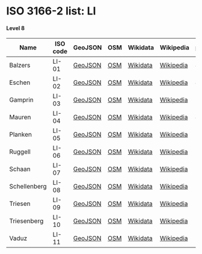 # ISO 3166-2 list: LI


#### Level 8
Name | ISO code | GeoJSON | OSM | Wikidata | Wikipedia | population 
--- | --- | --- | --- | --- | --- | --- 
Balzers | LI-01 | [GeoJSON](../../export/geojson/q7/iso2/LI/LI-01.geojson) | [OSM](https://www.openstreetmap.org/relation/1155953) | [Wikidata](https://www.wikidata.org/wiki/Q49663) | [Wikipedia](http://en.wikipedia.org/wiki/de%3ABalzers) | 4583
Eschen | LI-02 | [GeoJSON](../../export/geojson/q7/iso2/LI/LI-02.geojson) | [OSM](https://www.openstreetmap.org/relation/1155949) | [Wikidata](https://www.wikidata.org/wiki/Q4540) | [Wikipedia](http://en.wikipedia.org/wiki/de%3AEschen%20%28Liechtenstein%29) | 4375
Gamprin | LI-03 | [GeoJSON](../../export/geojson/q7/iso2/LI/LI-03.geojson) | [OSM](https://www.openstreetmap.org/relation/1155947) | [Wikidata](https://www.wikidata.org/wiki/Q49662) | [Wikipedia](http://en.wikipedia.org/wiki/de%3AGamprin) | 
Mauren | LI-04 | [GeoJSON](../../export/geojson/q7/iso2/LI/LI-04.geojson) | [OSM](https://www.openstreetmap.org/relation/1155951) | [Wikidata](https://www.wikidata.org/wiki/Q49661) | [Wikipedia](http://en.wikipedia.org/wiki/de%3AMauren%20%28Liechtenstein%29) | 4268
Planken | LI-05 | [GeoJSON](../../export/geojson/q7/iso2/LI/LI-05.geojson) | [OSM](https://www.openstreetmap.org/relation/1155954) | [Wikidata](https://www.wikidata.org/wiki/Q49660) | [Wikipedia](http://en.wikipedia.org/wiki/de%3APlanken) | 
Ruggell | LI-06 | [GeoJSON](../../export/geojson/q7/iso2/LI/LI-06.geojson) | [OSM](https://www.openstreetmap.org/relation/1155950) | [Wikidata](https://www.wikidata.org/wiki/Q49659) | [Wikipedia](http://en.wikipedia.org/wiki/de%3ARuggell) | 
Schaan | LI-07 | [GeoJSON](../../export/geojson/q7/iso2/LI/LI-07.geojson) | [OSM](https://www.openstreetmap.org/relation/1155952) | [Wikidata](https://www.wikidata.org/wiki/Q49657) | [Wikipedia](http://en.wikipedia.org/wiki/de%3ASchaan) | 5959
Schellenberg | LI-08 | [GeoJSON](../../export/geojson/q7/iso2/LI/LI-08.geojson) | [OSM](https://www.openstreetmap.org/relation/1155946) | [Wikidata](https://www.wikidata.org/wiki/Q49655) | [Wikipedia](http://en.wikipedia.org/wiki/de%3ASchellenberg) | 
Triesen | LI-09 | [GeoJSON](../../export/geojson/q7/iso2/LI/LI-09.geojson) | [OSM](https://www.openstreetmap.org/relation/1155945) | [Wikidata](https://www.wikidata.org/wiki/Q49654) | [Wikipedia](http://en.wikipedia.org/wiki/de%3ATriesen) | 
Triesenberg | LI-10 | [GeoJSON](../../export/geojson/q7/iso2/LI/LI-10.geojson) | [OSM](https://www.openstreetmap.org/relation/1155948) | [Wikidata](https://www.wikidata.org/wiki/Q49651) | [Wikipedia](http://en.wikipedia.org/wiki/de%3ATriesenberg) | 2596
Vaduz | LI-11 | [GeoJSON](../../export/geojson/q7/iso2/LI/LI-11.geojson) | [OSM](https://www.openstreetmap.org/relation/1155956) | [Wikidata](https://www.wikidata.org/wiki/Q1844) | [Wikipedia](http://en.wikipedia.org/wiki/de%3AVaduz) | 5429
